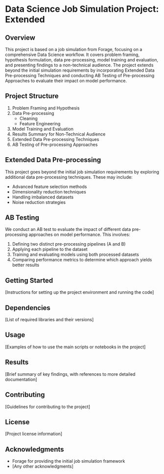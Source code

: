 # Data Science Job Simulation Project: Extended

## Overview
This project is based on a job simulation from Forage, focusing on a comprehensive Data Science workflow. It covers problem framing, hypothesis formulation, data pre-processing, model training and evaluation, and presenting findings to a non-technical audience. The project extends beyond the initial simulation requirements by incorporating Extended Data Pre-processing Techniques and conducting AB Testing of Pre-processing Approaches to evaluate their impact on model performance.

## Project Structure
1. Problem Framing and Hypothesis
2. Data Pre-processing
   - Cleaning
   - Feature Engineering
3. Model Training and Evaluation
4. Results Summary for Non-Technical Audience
5. Extended Data Pre-processing Techniques
6. AB Testing of Pre-processing Approaches

## Extended Data Pre-processing
This project goes beyond the initial job simulation requirements by exploring additional data pre-processing techniques. These may include:
- Advanced feature selection methods
- Dimensionality reduction techniques
- Handling imbalanced datasets
- Noise reduction strategies

## AB Testing
We conduct an AB test to evaluate the impact of different data pre-processing approaches on model performance. This involves:
1. Defining two distinct pre-processing pipelines (A and B)
2. Applying each pipeline to the dataset
3. Training and evaluating models using both processed datasets
4. Comparing performance metrics to determine which approach yields better results

## Getting Started
[Instructions for setting up the project environment and running the code]

## Dependencies
[List of required libraries and their versions]

## Usage
[Examples of how to use the main scripts or notebooks in the project]

## Results
[Brief summary of key findings, with references to more detailed documentation]

## Contributing
[Guidelines for contributing to the project]

## License
[Project license information]

## Acknowledgments
- Forage for providing the initial job simulation framework
- [Any other acknowledgments]